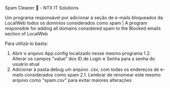 Spam Cleaner 📨 - NTX IT Solutions

Um programa responsável por adicionar à seção de e-mails bloqueados da LocalWeb todos os domínios considerados como spam | A program responsible for adding all domains considered spam to the Blocked emails section of LocalWeb

Para utilizá-lo basta:
1. Abrir o arquivo App.config localizado nesse mesmo programa
  1.2. Alterar os campos "value" dos ID de Login e Senha para a senha do usuário atual
2. Adicionar à pasta debug um arquivo .csv, com todas os endereços de e-mails considerados como spam
  2.1. Lembrar de renomear este mesmo arquivo como "spam.csv" para evitar maiores alterações
